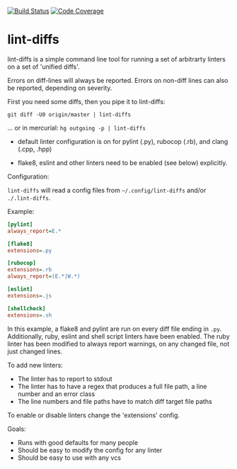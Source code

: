 [![Build Status](https://travis-ci.com/AtakamaLLC/lint-diffs.svg?branch=master)](https://travis-ci.com/AtakamaLLC/lint-diffs)
[![Code Coverage](https://codecov.io/gh/AtakamaLLC/lint-diffs/branch/master/graph/badge.svg)](https://codecov.io/gh/AtakamaLLC/lint-diffs)

# lint-diffs

lint-diffs is a simple command line tool for running a set of arbitrarty linters
on a set of 'unified diffs'.

Errors on diff-lines will always be reported.   Errors on non-diff lines can also
be reported, depending on severity.

First you need some diffs, then you pipe it to lint-diffs:

`git diff -U0 origin/master | lint-diffs`

... or in mercurial: `hg outgoing -p | lint-diffs`

-   default linter configuration is on for pylint (.py), rubocop (.rb), and 
    clang (.cpp, .hpp)

-   flake8, eslint and other linters need to be enabled (see below) explicitly.

Configuration:

`lint-diffs` will read a config files from `~/.config/lint-diffs` and/or `./.lint-diffs`.

Example:

```ini
[pylint]
always_report=E.*

[flake8]
extensions=.py

[rubocop]
extensions=.rb
always_report=(E.*|W.*)

[eslint]
extensions=.js

[shellcheck]
extensions=.sh
```

In this example, a flake8 and pylint are run on every diff file ending in `.py`.
Additionally, ruby, eslint and shell script linters have been enabled.   The
ruby linter has been modified to always report warnings, on any changed file,
not just changed lines.

To add new linters:

-   The linter has to report to stdout
-   The linter has to have a regex that produces a full file path, a line number
    and an error class
-   The line numbers and file paths have to match diff target file paths

To enable or disable linters change the 'extensions' config.

Goals:

-   Runs with good defaults for many people
-   Should be easy to modify the config for any linter
-   Should be easy to use with any vcs
